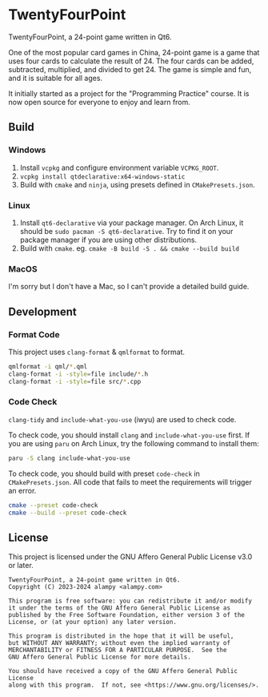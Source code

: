 # TwentyFourPoint
TwentyFourPoint, a 24-point game written in Qt6.

One of the most popular card games in China, 24-point game is a game that uses four cards to calculate the result of 24. The four cards can be added, subtracted, multiplied, and divided to get 24. The game is simple and fun, and it is suitable for all ages.

It initially started as a project for the "Programming Practice" course. It is now open source for everyone to enjoy and learn from.

## Build
### Windows
1. Install `vcpkg` and configure environment variable `VCPKG_ROOT`.
2. `vcpkg install qtdeclarative:x64-windows-static`
3. Build with `cmake` and `ninja`, using presets defined in `CMakePresets.json`.

### Linux
1. Install `qt6-declarative` via your package manager. On Arch Linux, it should be `sudo pacman -S qt6-declarative`. Try to find it on your package manager if you are using other distributions.
2. Build with `cmake`. eg. `cmake -B build -S . && cmake --build build`

### MacOS
I'm sorry but I don't have a Mac, so I can't provide a detailed build guide.

## Development
### Format Code
This project uses `clang-format` & `qmlformat` to format.

```bash
qmlformat -i qml/*.qml
clang-format -i -style=file include/*.h
clang-format -i -style=file src/*.cpp
```

### Code Check
`clang-tidy` and `include-what-you-use` (iwyu) are used to check code.

To check code, you should install `clang` and `include-what-you-use` first. If you are using `paru` on Arch Linux, try the following command to install them:

```bash
paru -S clang include-what-you-use
```

To check code, you should build with preset `code-check` in `CMakePresets.json`. All code that fails to meet the requirements will trigger an error.

```bash
cmake --preset code-check
cmake --build --preset code-check
```

## License
This project is licensed under the GNU Affero General Public License v3.0 or later.

```
TwentyFourPoint, a 24-point game written in Qt6.
Copyright (C) 2023-2024 alampy <alampy.com>

This program is free software: you can redistribute it and/or modify
it under the terms of the GNU Affero General Public License as
published by the Free Software Foundation, either version 3 of the
License, or (at your option) any later version.

This program is distributed in the hope that it will be useful,
but WITHOUT ANY WARRANTY; without even the implied warranty of
MERCHANTABILITY or FITNESS FOR A PARTICULAR PURPOSE.  See the
GNU Affero General Public License for more details.

You should have received a copy of the GNU Affero General Public License
along with this program.  If not, see <https://www.gnu.org/licenses/>.
```
